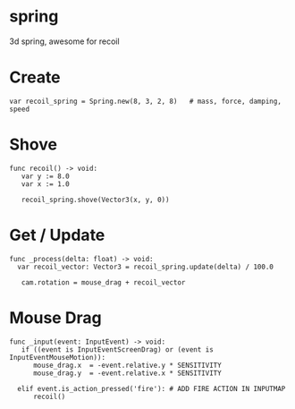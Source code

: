 # spring
3d spring,   awesome for recoil



# Create
```gdscript
var recoil_spring = Spring.new(8, 3, 2, 8)   # mass, force, damping, speed
```


# Shove
```gdscript
func recoil() -> void:
   var y := 8.0
   var x := 1.0

   recoil_spring.shove(Vector3(x, y, 0))
```


# Get / Update
```gdscript
func _process(delta: float) -> void:
  var recoil_vector: Vector3 = recoil_spring.update(delta) / 100.0

   cam.rotation = mouse_drag + recoil_vector
```


# Mouse Drag
```gdscript
func _input(event: InputEvent) -> void:
   if ((event is InputEventScreenDrag) or (event is InputEventMouseMotion)):
      mouse_drag.x  = -event.relative.y * SENSITIVITY
      mouse_drag.y  = -event.relative.x * SENSITIVITY

  elif event.is_action_pressed('fire'): # ADD FIRE ACTION IN INPUTMAP
      recoil()
```
